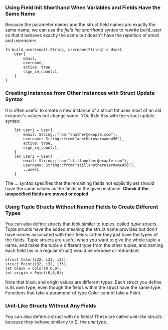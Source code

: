 
### Using Field Init Shorthand When Variables and Fields Have the Same Name

Because the parameter names and the struct field names are exactly the same name, we can use the *field init shorthand* syntax to rewrite build_user so that it behaves exactly the same but doesn't have the repetiion of email and username:

````
fn build_user(email:String, username:String)-> User{
    User{
        email,
        username,
        active: true
        sign_in_count:1,
    }
}
````

### Creating Instances from Other Instances with Struct Update Syntax
It is often useful to create a new instance of a struct tht uses most of an old instance's values but change some. YOu'll do this with the struct update syntax:
````
    let user1 = User{
        email: String:;from("another@exaple.com"),
        username: String::from("anotherusername456"),
        active: true,
        sign_in_count:1,
    }
    let user2 = User{
        email: String:;from("stillanother@exaple.com"),
        username: String::from("stillanotherusername456"),
        ..user1
    }
````

The ... syntax specifies that the remaining fields not explicitly set should have the same values as the fields in the given instance.
**Check if the unspecified fields are moved or copied.**

### Using Tuple Structs Without Named Fields to Create Different Types

You can also define structs that look similar to tuples, called *tuple structs*. Tuple structs have the added meaning the struct name provides but don't have names associated with their fields: rather they just have the types of the fields. Tuple structs are useful when you want to give the whole tuple a name, and make the tuple a different type from the other tuples, and naming each field (as in a regular struct) would be verbose or redundant.
````
struct Color(i32, i32, i32);
struct Point(i32, i32, i33);
let black = Color(0,0,0);
let origin = Point(0,0,0);
````

Note that black and origin values are different types. Each struct you define is its own type, even though the fields within the struct have the same type. Functions that take a parameter of type Color cannot take a Point.

### Unit-Like Structs Without Any Fields
You can also define a struct with no fields! These are called *unit-like structs* because they behave similarly to (), the *unit type*.
